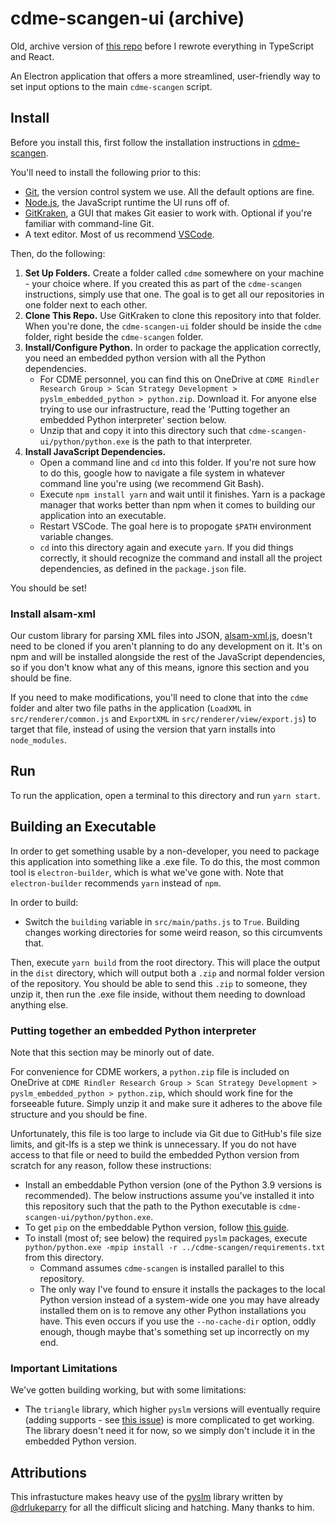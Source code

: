 # cdme-scangen-ui (archive)

Old, archive version of [this repo](https://github.com/osu-cdme/cdme-scangen-ui) before I rewrote everything in TypeScript and React.

An Electron application that offers a more streamlined, user-friendly way to set input options to the main `cdme-scangen` script.

## Install

Before you install this, first follow the installation instructions in [cdme-scangen](https://github.com/osu-cdme/cdme-scangen). 

You'll need to install the following prior to this: 
- [Git](https://git-scm.com/downloads), the version control system we use. All the default options are fine. 
- [Node.js](https://nodejs.org/en/download/), the JavaScript runtime the UI runs off of. 
- [GitKraken](https://www.gitkraken.com/download), a GUI that makes Git easier to work with. Optional if you're familiar with command-line Git. 
- A text editor. Most of us recommend [VSCode](https://code.visualstudio.com/download). 

Then, do the following: 
1. **Set Up Folders.** Create a folder called `cdme` somewhere on your machine - your choice where. If you created this as part of the `cdme-scangen` instructions, simply use that one. The goal is to get all our repositories in one folder next to each other. 
2. **Clone This Repo.** Use GitKraken to clone this repository into that folder. When you're done, the `cdme-scangen-ui` folder should be inside the `cdme` folder, right beside the `cdme-scangen` folder. 
3. **Install/Configure Python.** In order to package the application correctly, you need an embedded python version with all the Python dependencies. 
    - For CDME personnel, you can find this on OneDrive at `CDME Rindler Research Group > Scan Strategy Development > pyslm_embedded_python > python.zip`. Download it. For anyone else trying to use our infrastructure, read the 'Putting together an embedded Python interpreter' section below. 
    - Unzip that and copy it into this directory such that `cdme-scangen-ui/python/python.exe` is the path to that interpreter. 
4. **Install JavaScript Dependencies.**
    - Open a command line and `cd` into this folder. If you're not sure how to do this, google how to navigate a file system in whatever command line you're using (we recommend Git Bash).
    - Execute `npm install yarn` and wait until it finishes. Yarn is a package manager that works better than npm when it comes to building our application into an executable.
    - Restart VSCode. The goal here is to propogate `$PATH` environment variable changes.
    - `cd` into this directory again and execute `yarn`. If you did things correctly, it should recognize the command and install all the project dependencies, as defined in the `package.json` file. 

You should be set! 

### Install alsam-xml
Our custom library for parsing XML files into JSON, [alsam-xml.js](https://github.com/osu-cdme/alsam-xml.js), doesn't need to be cloned if you aren't planning to do any development on it. It's on npm and will be installed alongside the rest of the JavaScript dependencies, so if you don't know what any of this means, ignore this section and you should be fine. 

If you need to make modifications, you'll need to clone that into the `cdme` folder and alter two file paths in the application (`LoadXML` in `src/renderer/common.js` and `ExportXML` in `src/renderer/view/export.js`) to target that file, instead of using the version that yarn installs into `node_modules`. 

## Run 
To run the application, open a terminal to this directory and run `yarn start`. 


## Building an Executable

In order to get something usable by a non-developer, you need to package this application into something like a .exe file. To do this, the most common tool is `electron-builder`, which is what we've gone with. Note that `electron-builder` recommends `yarn` instead of `npm`. 

In order to build:
- Switch the `building` variable in `src/main/paths.js` to `True`. Building changes working directories for some weird reason, so this circumvents that. 

Then, execute `yarn build` from the root directory. This will place the output in the `dist` directory, which will output both a `.zip` and normal folder version of the repository. You should be able to send this `.zip` to someone, they unzip it, then run the .exe file inside, without them needing to download anything else.

### Putting together an embedded Python interpreter

Note that this section may be minorly out of date.

For convenience for CDME workers, a `python.zip` file is included on OneDrive at `CDME Rindler Research Group > Scan Strategy Development > pyslm_embedded_python > python.zip`, which should work fine for the forseeable future. Simply unzip it and make sure it adheres to the above file structure and you should be fine.

Unfortunately, this file is too large to include via Git due to GitHub's file size limits, and git-lfs is a step we think is unnecessary. If you do not have access to that file or need to build the embedded Python version from scratch for any reason, follow these instructions:

-   Install an embeddable Python version (one of the Python 3.9 versions is recommended). The below instructions assume you've installed it into this repository such that the path to the Python executable is `cdme-scangen-ui/python/python.exe`.
-   To get `pip` on the embeddable Python version, follow [this guide](https://www.christhoung.com/2018/07/15/embedded-python-windows/).
-   To install (most of; see below) the required `pyslm` packages, execute `python/python.exe -mpip install -r ../cdme-scangen/requirements.txt` from this directory.
    -   Command assumes `cdme-scangen` is installed parallel to this repository.
    -   The only way I've found to ensure it installs the packages to the local Python version instead of a system-wide one you may have already installed them on is to remove any other Python installations you have. This even occurs if you use the `--no-cache-dir` option, oddly enough, though maybe that's something set up incorrectly on my end.

### Important Limitations

We've gotten building working, but with some limitations:

-   The `triangle` library, which higher `pyslm` versions will eventually require (adding supports - see [this issue](https://github.com/drlukeparry/pyslm/issues/11)) is more complicated to get working. The library doesn't need it for now, so we simply don't include it in the embedded Python version.

## Attributions

This infrastucture makes heavy use of the [pyslm](https://github.com/drlukeparry/pyslm/) library written by [@drlukeparry](https://github.com/drlukeparry) for all the difficult slicing and hatching. Many thanks to him. 

